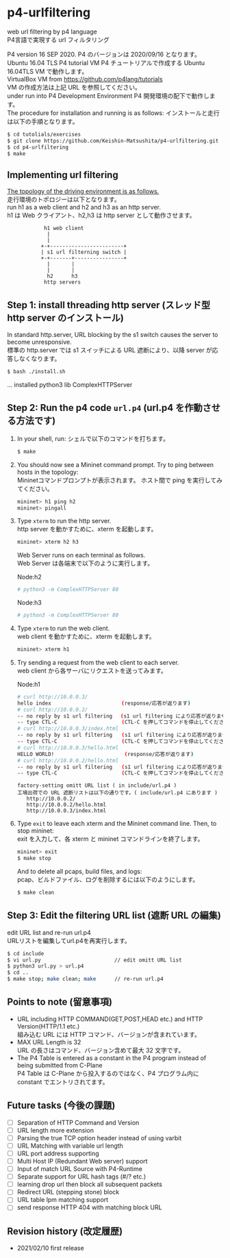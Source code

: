 # p4-urlfiltering
web url filtering by p4 language  
P4言語で実現する url フィルタリング

P4 version 16 SEP 2020.    P4 のバージョンは 2020/09/16 となります。  
Ubuntu 16.04 TLS P4 tutorial VM   P4 チュートリアルで作成する Ubuntu 16.04TLS VM で動作します。  
VirtualBox VM from https://github.com/p4lang/tutorials  
VM の作成方法は上記 URL を参照してください。  
under run into P4 Development Environment   P4 開発環境の配下で動作します。  
The procedure for installation and running is as follows:   インストールと走行は以下の手順となります。  

```bash
$ cd tutolials/exercises
$ git clone https://github.com/Keishin-Matsushita/p4-urlfiltering.git
$ cd p4-urlfiltering
$ make

```


## Implementing url filtering 

[The topology of the driving environment is as follows.](topology.json)  
走行環境のトポロジーは以下となります。  
run h1 as a web client and h2 and h3 as an http server.  
h1 は Web クライアント、h2,h3 は http server として動作させます。  

                h1 web client
                 |
                 |
               +-+------------------------+
               | s1 url filterning switch |
               +-+-------+----------------+
                 |       |
                 |       |
                 h2      h3
                http servers


## Step 1: install threading http server (スレッド型 http server のインストール)  
In standard http.server, URL blocking by the s1 switch causes the server to become unresponsive.  
標準の http.server では s1 スイッチによる URL 遮断により、以降 server が応答しなくなります。 

   ```bash
   $ bash ./install.sh
   ```
   ... installed python3 lib ComplexHTTPServer


## Step 2: Run the p4 code `url.p4` (url.p4 を作動させる方法です)

1. In your shell, run:
   シェルで以下のコマンドを打ちます。
   ```bash
   $ make 
   ```

2. You should now see a Mininet command prompt. Try to ping between  
   hosts in the topology:  
   Mininetコマンドプロンプトが表示されます。 ホスト間で ping を実行してみてください。
   ```bash
   mininet> h1 ping h2
   mininet> pingall
   ```

3. Type `xterm` to run the http server.  
   http server を動かすために、xterm を起動します。
   ```bash
   mininet> xterm h2 h3
   ```
   Web Server runs on each terminal as follows.    
   Web Server は各端末で以下のように実行します。
  
   Node:h2
   ```bash
   # python3 -m ComplexHTTPServer 80
   ```

   Node:h3
   ```bash
   # python3 -m ComplexHTTPServer 80
   ```


4. Type `xterm` to run the web client.  
   web client を動かすために、xterm を起動します。
   ```bash
   mininet> xterm h1
   ```

5. Try sending a request from the web client to each server.  
   web client から各サーバにリクエストを送ってみます。  
   
   Node:h1
   ```bash
   # curl http://10.0.0.3/
   hello index 　　　　　　　　　　　　  (response/応答が返ります)
   # curl http://10.0.0.2/
   -- no reply by s1 url filtering　 (s1 url filtering により応答が返りません)
   -- type CTL-C                     (CTL-C を押してコマンドを停止してください)
   # curl http://10.0.0.3/index.html
   -- no reply by s1 url filtering   (s1 url filtering により応答が返りません)
   -- type CTL-C                     (CTL-C を押してコマンドを停止してください)
   # curl http://10.0.0.3/hello.html
   HELLO WORLD! 　　　　　　　　　　　　  (response/応答が返ります)
   # curl http://10.0.0.2/hello.html
   -- no reply by s1 url filtering   (s1 url filtering により応答が返りません)
   -- type CTL-C                     (CTL-C を押してコマンドを停止してください)
   ```

   ```
   factory-setting omitt URL list ( in include/url.p4 )
   工場出荷での URL 遮断リストは以下の通りです。( include/url.p4 にあります )
	  http://10.0.0.2/
	  http://10.0.0.2/hello.html
	  http://10.0.0.3/index.html
   ```


6. Type `exit` to leave each xterm and the Mininet command line.
   Then, to stop mininet:  
   exit を入力して、各 xterm と mininet コマンドラインを終了します。
   ```bash
   mininet> exit
   $ make stop
   ```
   And to delete all pcaps, build files, and logs:  
   pcap、ビルドファイル、ログを削除するには以下のようにします。
   ```bash
   $ make clean
   ```


## Step 3: Edit the filtering URL list (遮断 URL の編集)
   edit URL list and re-run url.p4  
   URLリストを編集してurl.p4を再実行します。
   ```bash
   $ cd include
   $ vi url.py                        // edit omitt URL list
   $ python3 url.py > url.p4
   $ cd ..
   $ make stop; make clean; make      // re-run url.p4
   ```
   
   
## Points to note (留意事項)
- URL including HTTP COMMAND(GET,POST,HEAD etc.) and HTTP Version(HTTP/1.1 etc.)  
  組み込む URL には HTTP コマンド、バージョンが含まれています。
- MAX URL Length is 32  
  URL の長さはコマンド、バージョン含めて最大 32 文字です。
- The P4 Table is entered as a constant in the P4 program instead of being submitted from C-Plane  
  P4 Table は C-Plane から投入するのではなく、P4 プログラム内に constant でエントリされてます。
   
## Future tasks (今後の課題)
- [ ] Separation of HTTP Command and Version
- [ ] URL length more extension
- [ ] Parsing the true TCP option header instead of using varbit
- [ ] URL Matching with variable url length
- [ ] URL port address supporting 
- [ ] Multi Host IP (Redundant Web server) support
- [ ] Input of match URL Source with P4-Runtime
- [ ] Separate support for URL hash tags (#/? etc.)
- [ ] learning drop url then block all subsequent packets
- [ ] Redirect URL (stepping stone) block
- [ ] URL table lpm matching support
- [ ] send response HTTP 404 with matching block URL

## Revision history  (改定履歴)
- 2021/02/10 first release

   
